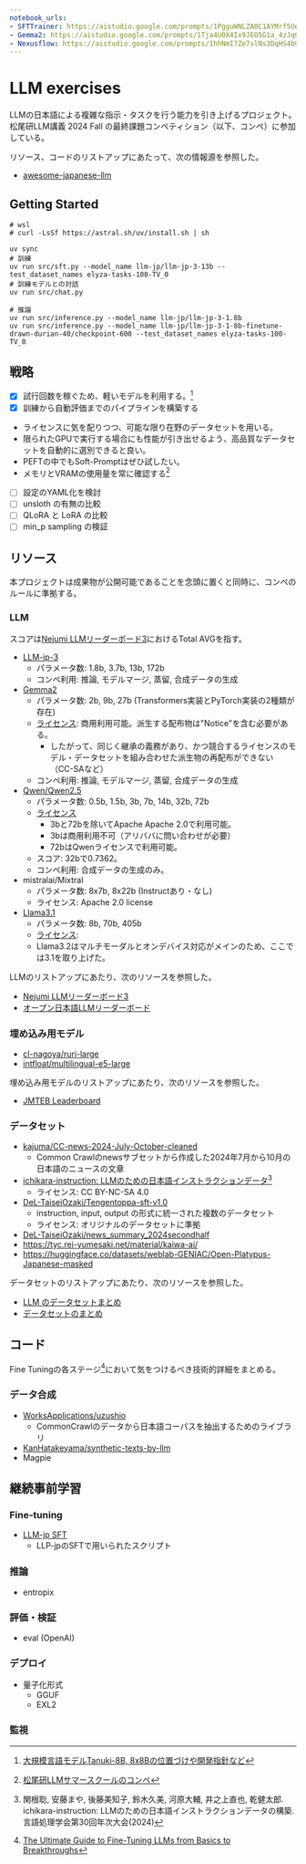 ```yaml
---
notebook_urls:
- SFTTrainer: https://aistudio.google.com/prompts/1PgguWNLZA0C1AYMrf5UeR0_epKkVKWkd
- Gemma2: https://aistudio.google.com/prompts/1Tja4U0X4Ix9JEO5G1a_4zJq0tcORwomw
- Nexusflow: https://aistudio.google.com/prompts/1hhNmI7Ze7slNs3DqHS4bG-VA1CuHTzZ9
---
```


# LLM exercises

LLMの日本語による複雑な指示・タスクを行う能力を引き上げるプロジェクト。松尾研LLM講義 2024 Fall の最終課題コンペティション（以下、コンペ）に参加している。

リソース、コードのリストアップにあたって、次の情報源を参照した。

- [awesome-japanese-llm](https://github.com/llm-jp/awesome-japanese-llm)

## Getting Started

```shell
# wsl
# curl -LsSf https://astral.sh/uv/install.sh | sh

uv sync
# 訓練
uv run src/sft.py --model_name llm-jp/llm-jp-3-13b --test_dataset_names elyza-tasks-100-TV_0
# 訓練モデルとの対話
uv run src/chat.py

# 推論
uv run src/inference.py --model_name llm-jp/llm-jp-3-1.8b
uv run src/inference.py --model_name llm-jp/llm-jp-3-1-8b-finetune-drawn-durian-40/checkpoint-600 --test_dataset_names elyza-tasks-100-TV_0
```

## 戦略

- [x] 試行回数を稼ぐため、軽いモデルを利用する。[^hatakeyama_2024_08_30]
- [x] 訓練から自動評価までのパイプラインを構築する
- ライセンスに気を配りつつ、可能な限り在野のデータセットを用いる。
- 限られたGPUで実行する場合にも性能が引き出せるよう、高品質なデータセットを自動的に選別できると良い。
- PEFTの中でもSoft-Promptはぜひ試したい。
- メモリとVRAMの使用量を常に確認する[^nishio_2023]
- [ ] 設定のYAML化を検討
- [ ] unsloth の有無の比較
- [ ] QLoRA と LoRA の比較
- [ ] min_p sampling の検証

[^hatakeyama_2024_08_30]: [大規模言語モデルTanuki-8B, 8x8Bの位置づけや開発指針など](https://zenn.dev/matsuolab/articles/377f7ae8b1169e)
[^nishio_2023]: [松尾研LLMサマースクールのコンペ](https://scrapbox.io/nishio/松尾研LLMサマースクールのコンペ)

## リソース

本プロジェクトは成果物が公開可能であることを念頭に置くと同時に、コンペのルールに準拠する。

### LLM

スコアは[Nejumi LLMリーダーボード3](https://wandb.ai/wandb-japan/llm-leaderboard3/reports/Nejumi-LLM-3--Vmlldzo3OTg2NjM2)におけるTotal AVGを指す。

- [LLM-jp-3](https://huggingface.co/collections/llm-jp/llm-jp-3-pre-trained-models-672c6096472b65839d76a1fa)
  - パラメータ数: 1.8b, 3.7b, 13b, 172b
  - コンペ利用: 推論, モデルマージ, 蒸留, 合成データの生成
- [Gemma2](https://huggingface.co/collections/google/gemma-2-release-667d6600fd5220e7b967f315)
  - パラメータ数: 2b, 9b, 27b (Transformers実装とPyTorch実装の2種類が存在)
  - [ライセンス](https://ai.google.dev/gemma/terms): 商用利用可能。派生する配布物は"Notice"を含む必要がある。
    - したがって、同じく継承の義務があり、かつ競合するライセンスのモデル・データセットを組み合わせた派生物の再配布ができない（CC-SAなど）
  - コンペ利用: 推論, モデルマージ, 蒸留, 合成データの生成
- [Qwen/Qwen2.5](https://huggingface.co/Qwen)
  - パラメータ数: 0.5b, 1.5b, 3b, 7b, 14b, 32b, 72b
  - [ライセンス](https://github.com/QwenLM/Qwen2.5?tab=readme-ov-file#license-agreement)
    - 3bと72bを除いてApache Apache 2.0で利用可能。
    - 3bは商用利用不可（アリババに問い合わせが必要）
    - 72bはQwenライセンスで利用可能。
  - スコア: 32bで0.7362。
  - コンペ利用: 合成データの生成のみ。
- mistralai/Mixtral
  - パラメータ数: 8x7b, 8x22b (Instructあり・なし)
  - ライセンス: Apache 2.0 license
- [Llama3.1](https://huggingface.co/collections/meta-llama/llama-31-669fc079a0c406a149a5738f)
  - パラメータ数: 8b, 70b, 405b
  - [ライセンス](https://www.llama.com/llama3_1/license/): 
  - Llama3.2はマルチモーダルとオンデバイス対応がメインのため、ここでは3.1を取り上げた。

LLMのリストアップにあたり、次のリソースを参照した。

- [Nejumi LLMリーダーボード3](https://wandb.ai/wandb-japan/llm-leaderboard3/reports/Nejumi-LLM-3--Vmlldzo3OTg2NjM2)
- [オープン日本語LLMリーダーボード](https://huggingface.co/spaces/llm-jp/open-japanese-llm-leaderboard)

### 埋め込み用モデル

- [cl-nagoya/ruri-large](https://huggingface.co/cl-nagoya/ruri-large)
- [intfloat/multilingual-e5-large](https://huggingface.co/intfloat/multilingual-e5-large)

埋め込み用モデルのリストアップにあたり、次のリソースを参照した。

- [JMTEB Leaderboard](https://github.com/sbintuitions/JMTEB/blob/main/leaderboard.md)

### データセット

- [kajuma/CC-news-2024-July-October-cleaned](https://huggingface.co/datasets/kajuma/CC-news-2024-July-October-cleaned)
  - Common Crawlのnewsサブセットから作成した2024年7月から10月の日本語のニュースの文章
- [ichikara-instruction: LLMのための日本語インストラクションデータ](https://liat-aip.sakura.ne.jp/wp/llmのための日本語インストラクションデータ作成/)[^Sekine_et_al_2024]
  - ライセンス: CC BY-NC-SA 4.0
- [DeL-TaiseiOzaki/Tengentoppa-sft-v1.0](https://huggingface.co/datasets/DeL-TaiseiOzaki/Tengentoppa-sft-v1.0)
  - instruction, input, output の形式に統一された複数のデータセット
  - ライセンス: オリジナルのデータセットに準拠
- [DeL-TaiseiOzaki/news_summary_2024secondhalf](https://huggingface.co/datasets/DeL-TaiseiOzaki/news_summary_2024secondhalf)
- <https://tyc.rei-yumesaki.net/material/kaiwa-ai/>
- <https://huggingface.co/datasets/weblab-GENIAC/Open-Platypus-Japanese-masked>

[^Sekine_et_al_2024]: 関根聡, 安藤まや, 後藤美知子, 鈴木久美, 河原大輔, 井之上直也, 乾健太郎. ichikara-instruction: LLMのための日本語インストラクションデータの構築. 言語処理学会第30回年次大会(2024)

データセットのリストアップにあたり、次のリソースを参照した。

- [LLM のデータセットまとめ](https://note.com/npaka/n/n686d987adfb1)
- [データセットのまとめ](https://zenn.dev/karaage0703/articles/5fcb217baded2e#llm)

## コード

Fine Tuningの各ステージ[^Parthasarathy_et_al_2024]において気をつけるべき技術的詳細をまとめる。
[^Parthasarathy_et_al_2024]: [The Ultimate Guide to Fine-Tuning LLMs from Basics to Breakthroughs](https://arxiv.org/html/2408.13296v1)

### データ合成

- [WorksApplications/uzushio](https://github.com/WorksApplications/uzushio)
  - CommonCrawlのデータから日本語コーパスを抽出するためのライブラリ
- [KanHatakeyama/synthetic-texts-by-llm](https://github.com/KanHatakeyama/synthetic-texts-by-llm)
- Magpie

## 継続事前学習

### Fine-tuning

- [LLM-jp SFT](https://github.com/llm-jp/llm-jp-sft)
  - LLP-jpのSFTで用いられたスクリプト

### 推論

- entropix

### 評価・検証

- eval (OpenAI)

### デプロイ

- 量子化形式
  - GGUF
  - EXL2

### 監視
